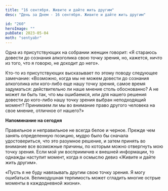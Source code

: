 ```yaml
---
title: "16 сентября. Живите и дайте жить другим"
desc: "День за Днем - 16 сентября. Живите и дайте жить другим"

id: "260"
heroImage: ""
pubDate: 2023-05-04
moth: "sentyabr"
---
```


Одна из присутствующих на собрании женщин говорит: «Я стараюсь довести до
сознания алкоголика свою точку зрения, но, кажется, ничто из того, что я
говорю, не доходит до него».

Кто-то из присутствующих высказывает по этому поводу следующее замечание:
«Возможно, когда мы не можем довести до сознания алкоголика или кого-либо еще
нашу точку зрения, самое время задуматься: действительно ли наше мнение столь
обоснованно? А не может ли быть так, что мы ошибаемся, или для нашего решения
довести до кого-либо нашу точку зрения выбран неподходящий момент? Принимаем
ли мы во внимание право другого человека на свое мнение, отличное от нашего?»

**Напоминание на сегодня**

Правильное и неправильное не всегда белое и черное. Прежде чем занять
определенную позицию, мудро было бы сначала удостовериться, что это разумное
решение, и затем принять во внимание все возможные причины, по которым можно
отвергнуть мою точку зрения. Если мой ум восприимчив к внешней информации, то
однажды наступит момент, когда я осмыслю девиз «Живите и дайте жить другим».

«Пусть я не буду навязывать другим свою точку зрения. Я могу ошибаться.
Великодушная терпимость может сгладить многие острые моменты в каждодневной
жизни».
